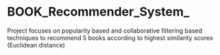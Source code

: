 # BOOK_Recommender_System_
Project focuses on popularity based and collaborative filtering based techniques to recommend 5 books according to highest similarity scores (Euclidean distance)
